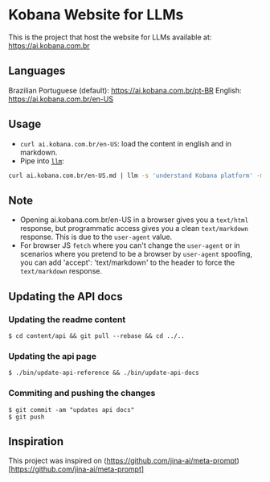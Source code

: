 # Kobana Website for LLMs

This is the project that host the website for LLMs available at: https://ai.kobana.com.br

## Languages

Brazilian Portuguese (default): https://ai.kobana.com.br/pt-BR
English: https://ai.kobana.com.br/en-US

## Usage
- `curl ai.kobana.com.br/en-US`: load the content in english and in markdown.
- Pipe into [`llm`](https://github.com/simonw/llm):
```bash
curl ai.kobana.com.br/en-US.md | llm -s 'understand Kobana platform' -m claude-3.5-sonnet
```

## Note
- Opening ai.kobana.com.br/en-US in a browser gives you a `text/html` response, but programmatic access gives you a clean `text/markdown` response. This is due to the `user-agent` value.
- For browser JS `fetch` where you can't change the `user-agent` or in scenarios where you pretend to be a browser by `user-agent` spoofing, you can add 'accept': 'text/markdown' to the header to force the `text/markdown` response.

## Updating the API docs

### Updating the readme content

    $ cd content/api && git pull --rebase && cd ../..

### Updating the api page

    $ ./bin/update-api-reference && ./bin/update-api-docs

### Commiting and pushing the changes

    $ git commit -am "updates api docs"
    $ git push

## Inspiration

This project was inspired on (https://github.com/jina-ai/meta-prompt)[https://github.com/jina-ai/meta-prompt]
